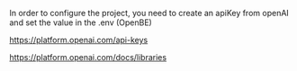 In order to configure the project, you need to create an apiKey from openAI and set the value in the .env (OpenBE)

https://platform.openai.com/api-keys

https://platform.openai.com/docs/libraries
